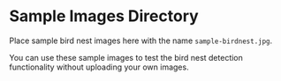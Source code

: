 
# Sample Images Directory

Place sample bird nest images here with the name `sample-birdnest.jpg`.

You can use these sample images to test the bird nest detection functionality without uploading your own images.
